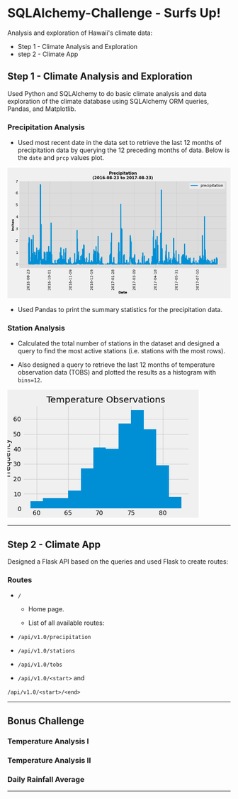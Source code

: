 # SQLAlchemy-Challenge - Surfs Up!

Analysis and exploration of Hawaii's climate data: 
* Step 1 - Climate Analysis and Exploration
* step 2 - Climate App

## Step 1 - Climate Analysis and Exploration

Used Python and SQLAlchemy to do basic climate analysis and data exploration of the climate database using SQLAlchemy ORM queries, Pandas, and Matplotlib.

### Precipitation Analysis

* Used most recent date in the data set to retrieve the last 12 months of precipitation data by querying the 12 preceding months of data. Below is the `date` and `prcp` values plot.

 ![precipitation](Images/pd_bar_prcp_12m.png)

* Used Pandas to print the summary statistics for the precipitation data.

### Station Analysis

*  Calculated the total number of stations in the dataset and designed a query to find the most active stations (i.e. stations with the most rows).

* Also designed a query to retrieve the last 12 months of temperature observation data (TOBS) and plotted the results as a histogram with `bins=12`.

 ![station-histogram](Images/temp_obervations.png)

- - -

## Step 2 - Climate App

Designed a Flask API based on the queries and used Flask to create routes:

### Routes

* `/`

  * Home page.

  * List of all available routes:

* `/api/v1.0/precipitation`

 * `/api/v1.0/stations`

 * `/api/v1.0/tobs`

* `/api/v1.0/<start>` and

 `/api/v1.0/<start>/<end>`

- - -

## Bonus Challenge

### Temperature Analysis I

### Temperature Analysis II

### Daily Rainfall Average

- - -